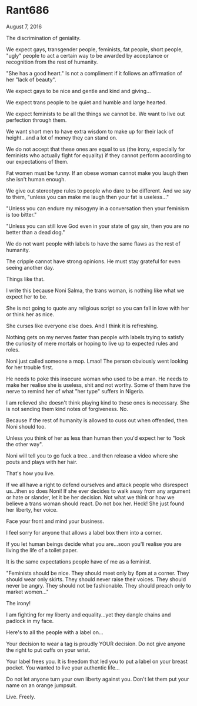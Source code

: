 # Rant686


August 7, 2016

The discrimination of geniality. 

We expect gays, transgender people, feminists, fat people, short people, "ugly" people to act a certain way to be awarded by acceptance or recognition from the rest of humanity.

"She has a good heart." Is not a compliment if it follows an affirmation of her "lack of beauty".

We expect gays to be nice and gentle and kind and giving...

We expect trans people to be quiet and humble and large hearted.

We expect feminists to be all the things we cannot be. We want to live out perfection through them.

We want short men to have extra wisdom to make up for their lack of height...and a lot of money they can stand on.

We do not accept that these ones are equal to us (the irony, especially for feminists who actually fight for equality) if they cannot perform according to our expectations of them.

Fat women must be funny. If an obese woman cannot make you laugh then she isn't human  enough. 

We give out stereotype rules to people who dare to be different. And we say to them, "unless you can make me laugh then your fat is useless..."

"Unless you can endure my misogyny in a conversation then your feminism is too bitter."

"Unless you can still love God even in your state of gay sin, then you are no better than a dead dog."

We do not want people with labels to have the same flaws as the rest of humanity.

The cripple cannot have strong opinions. He must stay grateful for even seeing another day.

Things like that.

I write this because Noni Salma, the trans woman, is nothing like what we expect her to be.

She is not going to quote any religious script so you can fall in love with her or think her as nice. 

She curses like everyone else does. And I think it is refreshing.

Nothing gets on my nerves faster than people with labels trying to satisfy the curiosity of mere mortals or hoping to live up to expected rules and roles.

Noni just called someone a mop. Lmao! The person obviously went looking for her trouble first.

He needs to poke this insecure woman who used to be a man. He needs to make her realise she is useless, shit and not worthy. Some of them have the nerve to remind her of what "her type" suffers in Nigeria. 

I am relieved she doesn't think playing kind to these ones is necessary. She is not sending them kind notes of forgiveness. No.

Because if the rest of humanity is allowed to cuss out when offended, then Noni should too.

Unless you think of her as less than human then you'd expect her to "look the other way".

Noni will tell you to go fuck a tree...and then release a video where she pouts and plays with her hair. 

That's how you live.

If we all have a right to defend ourselves and attack people who disrespect us...then so does Noni! If she ever decides to walk away from any argument or hate or slander, let it be her decision. Not what we think or how we believe a trans woman should react. Do not box her. Heck! She just found her liberty, her voice. 

Face your front and mind your business.

I feel sorry for anyone that allows a label box them into a corner.

If you let human beings decide what you are...soon you'll realise you are living the life of a toilet paper.

It is the same expectations people have of me as a feminist. 

"Feminists should be nice. They should meet only by 6pm at a corner. They should wear only skirts. They should never raise their voices. They should never be angry. They should not be fashionable. They should preach only to market women..."

The irony!

I am fighting for my liberty and equality...yet they dangle chains and padlock in my face.

Here's to all the people with a label on...

Your decision to wear a tag is proudly YOUR decision. Do not give anyone the right to put cuffs on your wrist.

Your label frees you. It is freedom that led you to put a label on your breast pocket. You wanted to live your authentic life...

Do not let anyone turn your own liberty against you. Don't let them put your name on an orange jumpsuit.

Live. Freely.